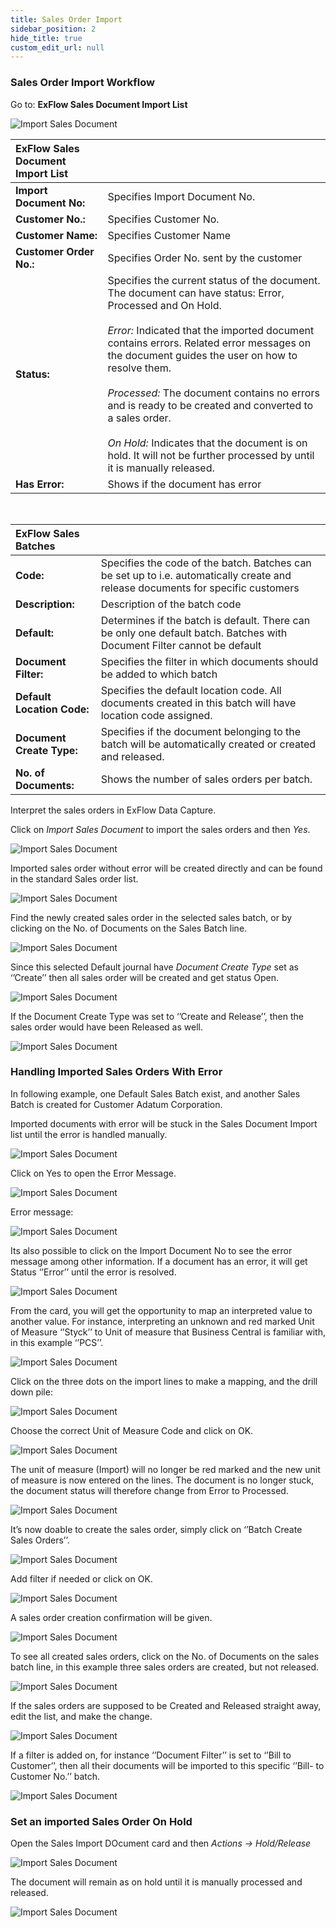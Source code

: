 ```yaml
---
title: Sales Order Import
sidebar_position: 2
hide_title: true
custom_edit_url: null
---
```


### Sales Order Import Workflow


Go to: **ExFlow Sales Document Import List**

![Import Sales Document](@site/static/img/media/sales-document-import-list-001.png) <br/> 

| ExFlow Sales Document Import List      |   | 
|:-|:-|
| **Import Document No:**        | Specifies Import Document No.
| **Customer No.:**              | Specifies Customer No.
| **Customer Name:**            | Specifies Customer Name
| **Customer Order No.:**        | Specifies Order No. sent by the customer
| **Status:**                   | Specifies the current status of the document. The document can have status: Error, Processed and On Hold. <br/><br/> *Error:*  Indicated that the imported document contains errors. Related error messages on the document guides the user on how to resolve them. <br/><br/>*Processed:* The document contains no errors and is ready to be created and converted to a sales order. <br/><br/> *On Hold:* Indicates that the document is on hold. It will not be further processed by until it is manually released.
| **Has Error:**                 | Shows if the document has error

<br/>

| ExFlow Sales Batches    |   | 
|:-|:-|
| **Code:**                     | Specifies the code of the batch. Batches can be set up to i.e. automatically create and release documents for specific customers
| **Description:**              | Description of the batch code
| **Default:**                  | Determines if the batch is default. There can be only one default batch. Batches with Document Filter cannot be default
| **Document Filter:**               | Specifies the filter in which documents should be added to which batch
| **Default Location Code:**             | Specifies the default location code. All documents created in this batch will have location code assigned.
| **Document Create Type:**             | Specifies if the document belonging to the batch will be automatically created or created and released.
 **No. of Documents:**                 | Shows the number of sales orders per batch.


Interpret the sales orders in ExFlow Data Capture. 

Click on *Import Sales Document* to import the sales orders and then *Yes*.

![Import Sales Document](@site/static/img/media/sales-document-import-list-import-001.png) <br/>

Imported sales order without error will be created directly and can be found in the standard Sales order list. 


![Import Sales Document](@site/static/img/media/sales-document-import-list-import-002.png) <br/>

Find the newly created sales order in the selected sales batch, or by clicking on the No. of Documents on the Sales Batch line. 

![Import Sales Document](@site/static/img/media/sales-document-import-list-import-003.png) <br/>

Since this selected Default journal have *Document Create Type* set as ‘’Create’’ then all sales order will be created and get status Open.

![Import Sales Document](@site/static/img/media/sales-document-import-list-import-004.png) <br/>

If the Document Create Type was set to ‘’Create and Release’’, then the sales order would have been Released as well. 

![Import Sales Document](@site/static/img/media/sales-document-import-list-import-005.png) <br/>


### Handling Imported Sales Orders With Error
In following example, one Default Sales Batch exist, and another Sales Batch is created for Customer Adatum Corporation.

Imported documents with error will be stuck in the Sales Document Import list until the error is handled manually.

![Import Sales Document](@site/static/img/media/sales-document-import-list-error-001.png) <br/>

Click on Yes to open the Error Message.

![Import Sales Document](@site/static/img/media/sales-document-import-list-error-002.png) <br/>

Error message:

![Import Sales Document](@site/static/img/media/sales-document-import-list-error-003.png) <br/>

Its also possible to click on the Import Document No to see the error message among other information. If a document has an error, it will get Status ‘’Error’’ until the error is resolved.

![Import Sales Document](@site/static/img/media/sales-document-import-list-error-004.png) <br/>

From the card, you will get the opportunity to map an interpreted value to another value. For instance, interpreting an unknown and red marked Unit of Measure ‘’Styck’’ to Unit of measure that Business Central is familiar with, in this example ‘’PCS’’. 

![Import Sales Document](@site/static/img/media/sales-document-import-list-error-005.png) <br/>

Click on the three dots on the import lines to make a mapping, and the drill down pile:

![Import Sales Document](@site/static/img/media/sales-document-import-list-error-006.png) <br/>

Choose the correct Unit of Measure Code and click on OK.

![Import Sales Document](@site/static/img/media/sales-document-import-list-error-007.png) <br/>

The unit of measure (Import) will no longer be red marked and the new unit of measure is now entered on the lines. The document is no longer stuck, the document status will therefore change from Error to Processed.

![Import Sales Document](@site/static/img/media/sales-document-import-list-error-008.png) <br/>

It’s now doable to create the sales order, simply click on ‘’Batch Create Sales Orders’’. 

![Import Sales Document](@site/static/img/media/sales-document-import-list-error-009.png) <br/>

Add filter if needed or click on OK.

![Import Sales Document](@site/static/img/media/sales-document-import-list-error-010.png) <br/>

A sales order creation confirmation will be given. 

![Import Sales Document](@site/static/img/media/sales-document-import-list-error-011.png) <br/>

To see all created sales orders, click on the No. of Documents on the sales batch line, in this example three sales orders are created, but not released.

![Import Sales Document](@site/static/img/media/sales-document-import-list-error-012.png) <br/>

If the sales orders are supposed to be Created and Released straight away, edit the list, and make the change.

![Import Sales Document](@site/static/img/media/sales-document-import-list-error-013.png) <br/>

If a filter is added on, for instance ‘’Document Filter’’ is set to ‘’Bill to Customer’’, then all their documents will be imported to this specific ‘’Bill- to Customer No.’’ batch.

![Import Sales Document](@site/static/img/media/sales-document-import-list-error-014.png) <br/>


### Set an imported Sales Order On Hold 

Open the Sales Import DOcument card and then *Actions -> Hold/Release* 

![Import Sales Document](@site/static/img/media/sales-document-import-list-error-016.png) <br/>

The document will remain as on hold until it is manually processed and released.

![Import Sales Document](@site/static/img/media/sales-document-import-list-error-015.png) <br/>